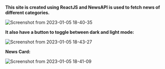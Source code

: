 **This site is created using ReactJS and NewsAPI is used to fetch news of different categories.**

![Screenshot from 2023-01-05 18-40-35](https://user-images.githubusercontent.com/89219332/210788741-2eab206a-1fe2-45b0-8af4-52a847e753d1.png)

**It also have a button to toggle between dark and light mode:**

![Screenshot from 2023-01-05 18-43-27](https://user-images.githubusercontent.com/89219332/210788474-e2662dc4-2e37-432f-a189-2ef541b1f735.png)

**News Card:**

![Screenshot from 2023-01-05 18-41-09](https://user-images.githubusercontent.com/89219332/210788610-c44c324b-d9dc-4622-aea2-44ff212736b6.png)

